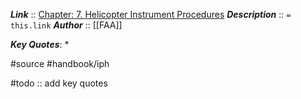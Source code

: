 ***Link***      :: [Chapter: 7. Helicopter Instrument Procedures](https://www.faa.gov/sites/faa.gov/files/regulations_policies/handbooks_manuals/aviation/instrument_procedures_handbook/FAA-H-8083-16B_Chapter_7.pdf)
***Description***      :: `= this.link`
***Author*** :: [[FAA]]

***Key Quotes***:
* 

#source #handbook/iph 

#todo :: add key quotes
